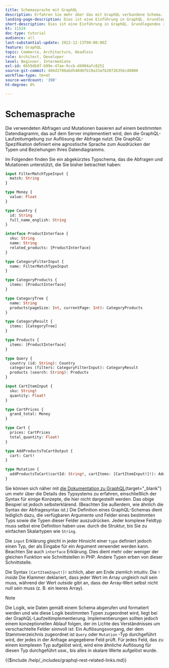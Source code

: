 ```yaml
---
title: Schemasprache mit GraphQL
description: Erfahren Sie mehr über das mit GraphQL verbundene Schema. Lesen Sie eine Beschreibung des Schemas sowie einige interessante Muster und Möglichkeiten, das Schema zu lesen.
landing-page-description: Dies ist eine Einführung in GraphQL. Grundlegendes zum Schema und zur Interpretation einiger Elemente
short-description: Dies ist eine Einführung in GraphQL. Grundlegendes zum Schema und zur Interpretation einiger Elemente
kt: 11524
doc-type: tutorial
audience: all
last-substantial-update: 2022-12-13T00:00:00Z
feature: GraphQL
topic: Commerce, Architecture, Headless
role: Architect, Developer
level: Beginner, Intermediate
exl-id: 6b59db07-b99e-47ae-9ccb-d4904afc8251
source-git-commit: 404d2708a6d540d6fb19a33afb20726356cd8000
workflow-type: tm+mt
source-wordcount: '398'
ht-degree: 0%

---
```


# Schemasprache

Die verwendeten Abfragen und Mutationen basieren auf einem bestimmten Datendiagramm, das auf dem Server implementiert wird, den die GraphQL-Laufzeitumgebung zur Auflösung der Abfrage nutzt. Die GraphQL-Spezifikation definiert eine agnostische Sprache zum Ausdrücken der Typen und Beziehungen Ihres Datendiagramms.

Im Folgenden finden Sie ein abgekürztes Typschema, das die Abfragen und Mutationen unterstützt, die Sie bisher betrachtet haben:

```graphql
input FilterMatchTypeInput {
  match: String
}

type Money {
  value: Float
}

type Country {
  id: String
  full_name_english: String
}

interface ProductInterface {
  sku: String
  name: String
  related_products: [ProductInterface]
}

type CategoryFilterInput {
  name: FilterMatchTypeInput
}

type CategoryProducts {
  items: [ProductInterface]
}

type CategoryTree {
  name: String
  products(pageSize: Int, currentPage: Int): CategoryProducts
}

type CategoryResult {
  items: [CategoryTree]
}

type Products {
  items: [ProductInterface]
}

type Query {
  country (id: String): Country
  categories (filters: CategoryFilterInput): CategoryResult
  products (search: String): Products
}

input CartItemInput {
  sku: String!
  quantity: Float!
}

type CartPrices {
  grand_total: Money
}

type Cart {
  prices: CartPrices
  total_quantity: Float!
}

type AddProductsToCartOutput {
  cart: Cart!
}

type Mutation {
  addProductsToCart(cartId: String!, cartItems: [CartItemInput!]!): AddProductsToCartOutput
}
```

Sie können sich näher mit [die Dokumentation zu GraphQL](https://graphql.org/learn/schema/){target="_blank"} um mehr über die Details des Typsystems zu erfahren, einschließlich der Syntax für einige Konzepte, die hier nicht dargestellt werden. Das obige Beispiel ist jedoch selbsterklärend. (Beachten Sie außerdem, wie ähnlich die Syntax der Abfragesyntax ist.) Die Definition eines GraphQL-Schemas dient lediglich dazu, die verfügbaren Argumente und Felder eines bestimmten Typs sowie die Typen dieser Felder auszudrücken. Jeder komplexe Feldtyp muss selbst eine Definition haben usw. durch die Struktur, bis Sie zu einfachen Skalartypen wie `String`.

Die `input` Erklärung gleicht in jeder Hinsicht einer `type` definiert jedoch einen Typ, der als Eingabe für ein Argument verwendet werden kann. Beachten Sie auch `interface` Erklärung. Dies dient mehr oder weniger der gleichen Funktion wie Schnittstellen in PHP. Andere Typen erben von dieser Schnittstelle.

Die Syntax `[CartItemInput!]!` schlich, aber am Ende ziemlich intuitiv. Die `!` _inside_ Die Klammer deklariert, dass jeder Wert im Array ungleich null sein muss, während der Wert _outside_ gibt an, dass der Array-Wert selbst nicht null sein muss (z. B. ein leeres Array).

>[!NOTE]
>
>Die Logik, wie Daten gemäß einem Schema abgerufen und formatiert werden und wie diese Logik bestimmten Typen zugeordnet wird, liegt bei der GraphQL-Laufzeitimplementierung. Implementierungen sollten jedoch einem konzeptionellen Ablauf folgen, der im Lichte des Verständnisses um verschachtelte Felder sinnvoll ist: Ein Auflösungsvorgang, der dem Stammverzeichnis zugeordnet ist `Query` oder `Mutation` -Typ durchgeführt wird, der jedes in der Anfrage angegebene Feld prüft. Für jedes Feld, das zu einem komplexen Typ aufgelöst wird, wird eine ähnliche Auflösung für diesen Typ durchgeführt usw., bis alles in skalare Werte aufgelöst wurde.

{{$include /help/_includes/graphql-rest-related-links.md}}
